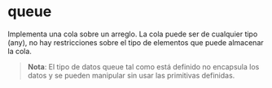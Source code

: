 # queue
Implementa una cola sobre un arreglo. La cola puede ser de cualquier tipo (any), no hay restricciones sobre el tipo de elementos que puede almacenar la cola.

> **Nota**: El tipo de datos queue tal como está definido no encapsula los datos y se pueden manipular sin usar las primitivas definidas.

